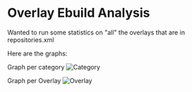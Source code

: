 # Overlay Ebuild Analysis

Wanted to run some statistics on "all" the overlays that are in repositories.xml

Here are the graphs:

Graph per category
![Category](images/perCategory.png)

Graph per Overlay
![Overlay](images/perOverlay.png)
